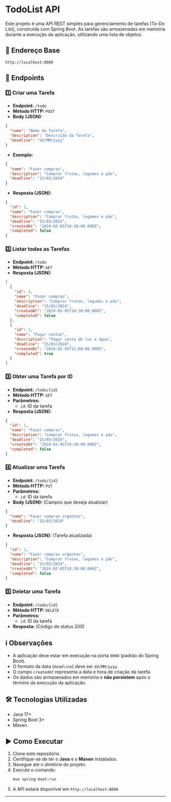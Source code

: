 # TodoList API

Este projeto é uma API REST simples para gerenciamento de tarefas (To-Do List), construída com Spring Boot. As tarefas são armazenadas em memória durante a execução da aplicação, utilizando uma lista de objetos.

## 📌 Endereço Base

```
http://localhost:8080
```

## 🚀 Endpoints

### 1️⃣ Criar uma Tarefa

* **Endpoint:** `/todo`
* **Método HTTP:** `POST`
* **Body (JSON):**

```json
{
  "name": "Nome da Tarefa",
  "description": "Descrição da Tarefa",
  "deadline": "dd/MM/yyyy"
}
```

* **Exemplo:**

```json
{
  "name": "Fazer compras",
  "description": "Comprar frutas, legumes e pão",
  "deadline": "15/03/2024"
}
```

* **Resposta (JSON):**

```json
{
  "id": 1,
  "name": "Fazer compras",
  "description": "Comprar frutas, legumes e pão",
  "deadline": "15/03/2024",
  "createdAt": "2024-02-05T10:30:00.000Z",
  "completed": false
}
```

### 2️⃣ Listar todas as Tarefas

* **Endpoint:** `/todo`
* **Método HTTP:** `GET`
* **Resposta (JSON):**

```json
[
  {
    "id": 1,
    "name": "Fazer compras",
    "description": "Comprar frutas, legumes e pão",
    "deadline": "15/03/2024",
    "createdAt": "2024-02-05T10:30:00.000Z",
    "completed": false
  },
  {
    "id": 2,
    "name": "Pagar contas",
    "description": "Pagar conta de luz e água",
    "deadline": "15/03/2024",
    "createdAt": "2024-02-05T11:00:00.000Z",
    "completed": true
  }
]
```

### 3️⃣ Obter uma Tarefa por ID

* **Endpoint:** `/todo/{id}`
* **Método HTTP:** `GET`
* **Parâmetros:**
    * `id`: ID da tarefa
* **Resposta (JSON):**

```json
{
  "id": 1,
  "name": "Fazer compras",
  "description": "Comprar frutas, legumes e pão",
  "deadline": "15/03/2024",
  "createdAt": "2024-02-05T10:30:00.000Z",
  "completed": false
}
```

### 4️⃣ Atualizar uma Tarefa

* **Endpoint:** `/todo/{id}`
* **Método HTTP:** `PUT`
* **Parâmetros:**
    * `id`: ID da tarefa
* **Body (JSON):** (Campos que deseja atualizar)

```json
{
  "name": "Fazer compras urgentes",
  "deadline": "15/03/2024"
}
```

* **Resposta (JSON):** (Tarefa atualizada)

```json
{
  "id": 1,
  "name": "Fazer compras urgentes",
  "description": "Comprar frutas, legumes e pão",
  "deadline": "15/03/2024",
  "createdAt": "2024-02-05T10:30:00.000Z",
  "completed": false
}
```

### 5️⃣ Deletar uma Tarefa

* **Endpoint:** `/todo/{id}`
* **Método HTTP:** `DELETE`
* **Parâmetros:**
    * `id`: ID da tarefa
* **Resposta:** (Código de status 200)

## ℹ️ Observações

* A aplicação deve estar em execução na porta `8080` (padrão do Spring Boot).
* O formato da data (`deadline`) deve ser `dd/MM/yyyy`.
* O campo `createdAt` representa a data e hora de criação da tarefa.
* Os dados são armazenados em memória e **não persistem** após o término da execução da aplicação.

## 🛠 Tecnologias Utilizadas

* Java 17+
* Spring Boot 3+
* Maven

## ▶️ Como Executar

1. Clone este repositório.
2. Certifique-se de ter o **Java** e o **Maven** instalados.
3. Navegue até o diretório do projeto.
4. Execute o comando:
   ```sh
   mvn spring-boot:run
   ```
5. A API estará disponível em `http://localhost:8080`

---


